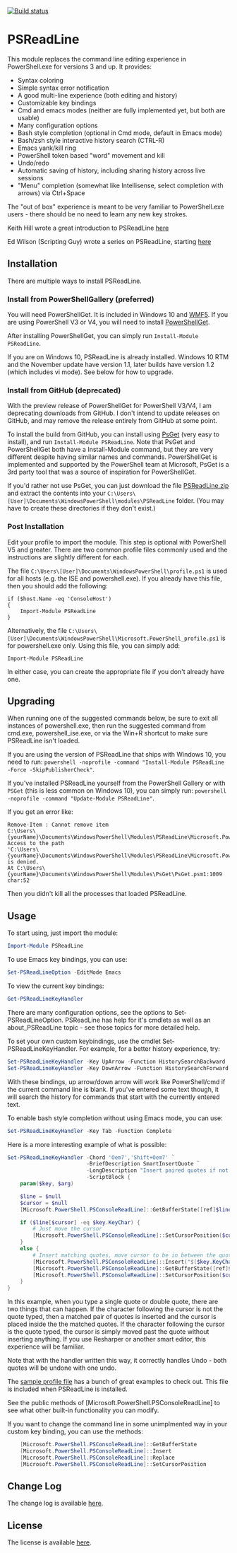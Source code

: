 [![Build status](https://ci.appveyor.com/api/projects/status/0xu8r817dl6qt0g4?svg=true)](https://ci.appveyor.com/project/lzybkr/PSReadLine)

# PSReadLine

This module replaces the command line editing experience in PowerShell.exe for versions 3 and up.
It provides:

* Syntax coloring
* Simple syntax error notification
* A good multi-line experience (both editing and history)
* Customizable key bindings
* Cmd and emacs modes (neither are fully implemented yet, but both are usable)
* Many configuration options
* Bash style completion (optional in Cmd mode, default in Emacs mode)
* Bash/zsh style interactive history search (CTRL-R)
* Emacs yank/kill ring
* PowerShell token based "word" movement and kill
* Undo/redo
* Automatic saving of history, including sharing history across live sessions
* "Menu" completion (somewhat like Intellisense, select completion with arrows) via Ctrl+Space

The "out of box" experience is meant to be very familiar to PowerShell.exe users - there should be no need to learn any new key strokes.

Keith Hill wrote a great introduction to PSReadLine [here](http://rkeithhill.wordpress.com/2013/10/18/psreadline-a-better-line-editing-experience-for-the-powershell-console/)

Ed Wilson (Scripting Guy) wrote a series on PSReadLine, starting [here](http://blogs.technet.com/b/heyscriptingguy/archive/2014/06/16/the-search-for-a-better-powershell-console-experience.aspx)

## Installation

There are multiple ways to install PSReadLine.

### Install from PowerShellGallery (preferred)

You will need PowerShellGet.  It is included in Windows 10 and [WMF5](http://go.microsoft.com/fwlink/?LinkId=398175). If you are using PowerShell V3 or V4, you will need to install [PowerShellGet](https://www.microsoft.com/en-us/download/details.aspx?id=49186).

After installing PowerShellGet, you can simply run `Install-Module PSReadLine`.

If you are on Windows 10, PSReadLine is already installed. Windows 10 RTM and the November update have version 1.1, later builds have version 1.2 (which includes vi mode). See below for how to upgrade.

### Install from GitHub (deprecated)

With the preview release of PowerShellGet for PowerShell V3/V4, I am deprecating downloads from GitHub.  I don't intend to update releases on GitHub, and may remove the release entirely from GitHub at some point.

To install the build from GitHub, you can install using [PsGet](http://psget.net) (very easy to install), and run `Install-Module PSReadLine`.  Note that PsGet and PowerShellGet both have a Install-Module command, but they are very different despite having similar names and commands. PowerShellGet is implemented and supported by the PowerShell team at Microsoft, PsGet is a 3rd party tool that was a source of inspiration for PowerShellGet.

If you'd rather not use PsGet, you can just download the file [PSReadLine.zip](https://github.com/lzybkr/PSReadLine/releases/download/Latest/PSReadLine.zip) and extract the contents into your `C:\Users\[User]\Documents\WindowsPowerShell\modules\PSReadLine` folder. (You may have to create these directories if they don't exist.)

### Post Installation

Edit your profile to import the module. This step is optional with PowerShell V5 and greater. There are two common profile files commonly used and the instructions are slightly different for each.

The file `C:\Users\[User]\Documents\WindowsPowerShell\profile.ps1` is used for all hosts (e.g. the ISE and powershell.exe).  If you already have this file, then you should add the following:

```
if ($host.Name -eq 'ConsoleHost')
{
    Import-Module PSReadLine
}
```

Alternatively, the file `C:\Users\[User]\Documents\WindowsPowerShell\Microsoft.PowerShell_profile.ps1` is for powershell.exe only.  Using this file, you can simply add:

```
Import-Module PSReadLine  
```

In either case, you can create the appropriate file if you don't already have one.

## Upgrading

When running one of the suggested commands below, be sure to exit all instances of powershell.exe, then run the suggested command from cmd.exe, powershell_ise.exe, or via the Win+R shortcut to make sure PSReadLine isn't loaded.

If you are using the version of PSReadLine that ships with Windows 10, you need to run: `powershell -noprofile -command "Install-Module PSReadLine -Force -SkipPublisherCheck"`.

If you've installed PSReadLine yourself from the PowerShell Gallery or with `PSGet` (this is less common on Windows 10), you can simply run: `powershell -noprofile -command "Update-Module PSReadLine"`.

If you get an error like:

```
Remove-Item : Cannot remove item
C:\Users\{yourName}\Documents\WindowsPowerShell\Modules\PSReadLine\Microsoft.PowerShell.PSReadLine.dll: Access to the path
'C:\Users\{yourName}\Documents\WindowsPowerShell\Modules\PSReadLine\Microsoft.PowerShell.PSReadLine.dll' is denied.
At C:\Users\{yourName}\Documents\WindowsPowerShell\Modules\PsGet\PsGet.psm1:1009 char:52
```

Then you didn't kill all the processes that loaded PSReadLine.

## Usage

To start using, just import the module:

```powershell
Import-Module PSReadLine
```

To use Emacs key bindings, you can use:

```powershell
Set-PSReadLineOption -EditMode Emacs
```

To view the current key bindings:
```powershell
Get-PSReadLineKeyHandler
```

There are many configuration options, see the options to Set-PSReadLineOption.  PSReadLine has help for it's cmdlets as well as an about_PSReadLine topic - see those topics for more detailed help.

To set your own custom keybindings, use the cmdlet Set-PSReadLineKeyHandler.  For example, for a better history experience, try:

```powershell
Set-PSReadLineKeyHandler -Key UpArrow -Function HistorySearchBackward
Set-PSReadLineKeyHandler -Key DownArrow -Function HistorySearchForward
```

With these bindings, up arrow/down arrow will work like PowerShell/cmd if the current command line is blank.  If you've entered some text though, it will search the history for commands that start with the currently entered text.

To enable bash style completion without using Emacs mode, you can use:

```powershell
Set-PSReadLineKeyHandler -Key Tab -Function Complete
```

Here is a more interesting example of what is possible:

```powershell
Set-PSReadLineKeyHandler -Chord 'Oem7','Shift+Oem7' `
                         -BriefDescription SmartInsertQuote `
                         -LongDescription "Insert paired quotes if not already on a quote" `
                         -ScriptBlock {
    param($key, $arg)

    $line = $null
    $cursor = $null
    [Microsoft.PowerShell.PSConsoleReadLine]::GetBufferState([ref]$line, [ref]$cursor)

    if ($line[$cursor] -eq $key.KeyChar) {
        # Just move the cursor
        [Microsoft.PowerShell.PSConsoleReadLine]::SetCursorPosition($cursor + 1)
    }
    else {
        # Insert matching quotes, move cursor to be in between the quotes
        [Microsoft.PowerShell.PSConsoleReadLine]::Insert("$($key.KeyChar)" * 2)
        [Microsoft.PowerShell.PSConsoleReadLine]::GetBufferState([ref]$line, [ref]$cursor)
        [Microsoft.PowerShell.PSConsoleReadLine]::SetCursorPosition($cursor - 1)
    }
}
```

In this example, when you type a single quote or double quote, there are two things that can happen.  If the character following the cursor is not the quote typed, then a matched pair of quotes is inserted and the cursor is placed inside the the matched quotes.  If the character following the cursor is the quote typed, the cursor is simply moved past the quote without inserting anything.  If you use Resharper or another smart editor, this experience will be familiar.

Note that with the handler written this way, it correctly handles Undo - both quotes will be undone with one undo.

The [sample profile file](https://github.com/lzybkr/PSReadLine/blob/master/PSReadLine/SamplePSReadLineProfile.ps1) has a bunch of great examples to check out.  This file is included when PSReadLine is installed.

See the public methods of [Microsoft.PowerShell.PSConsoleReadLine] to see what other built-in functionality you can modify.

If you want to change the command line in some unimplmented way in your custom key binding, you can use the methods:

```powershell
    [Microsoft.PowerShell.PSConsoleReadLine]::GetBufferState
    [Microsoft.PowerShell.PSConsoleReadLine]::Insert
    [Microsoft.PowerShell.PSConsoleReadLine]::Replace
    [Microsoft.PowerShell.PSConsoleReadLine]::SetCursorPosition
```

## Change Log

The change log is available [here](https://github.com/lzybkr/PSReadLine/blob/master/PSReadLine/Changes.txt).

## License

The license is available [here](https://github.com/lzybkr/PSReadLine/blob/master/PSReadLine/License.txt).
